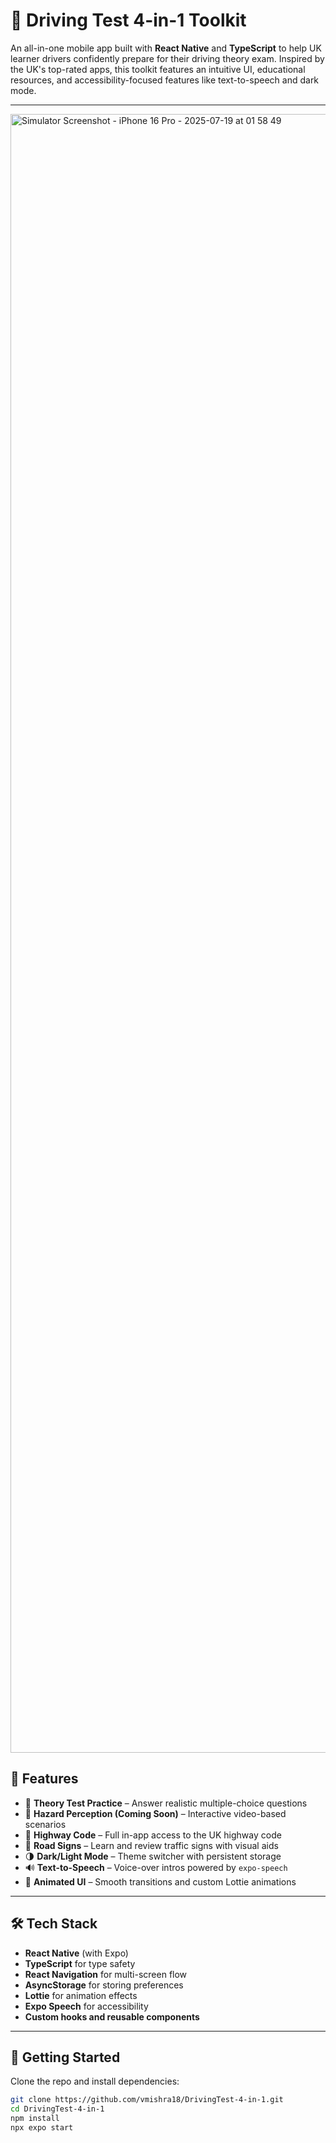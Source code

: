 # 🚗 Driving Test 4-in-1 Toolkit

An all-in-one mobile app built with **React Native** and **TypeScript** to help UK learner drivers confidently prepare for their driving theory exam. Inspired by the UK's top-rated apps, this toolkit features an intuitive UI, educational resources, and accessibility-focused features like text-to-speech and dark mode.

---

<img width="1206" height="2622" alt="Simulator Screenshot - iPhone 16 Pro - 2025-07-19 at 01 58 49" src="https://github.com/user-attachments/assets/60cd45e2-7631-4ae5-85d5-88ff551b4e23" />


## 📱 Features

- 📝 **Theory Test Practice** – Answer realistic multiple-choice questions
- 🎥 **Hazard Perception (Coming Soon)** – Interactive video-based scenarios
- 📘 **Highway Code** – Full in-app access to the UK highway code
- 🚦 **Road Signs** – Learn and review traffic signs with visual aids
- 🌗 **Dark/Light Mode** – Theme switcher with persistent storage
- 🔊 **Text-to-Speech** – Voice-over intros powered by `expo-speech`
- 🎨 **Animated UI** – Smooth transitions and custom Lottie animations

---

## 🛠 Tech Stack

- **React Native** (with Expo)
- **TypeScript** for type safety
- **React Navigation** for multi-screen flow
- **AsyncStorage** for storing preferences
- **Lottie** for animation effects
- **Expo Speech** for accessibility
- **Custom hooks and reusable components**

---

## 🚀 Getting Started

Clone the repo and install dependencies:

```bash
git clone https://github.com/vmishra18/DrivingTest-4-in-1.git
cd DrivingTest-4-in-1
npm install
npx expo start


